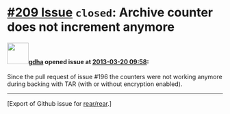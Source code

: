 [\#209 Issue](https://github.com/rear/rear/issues/209) `closed`: Archive counter does not increment anymore
===========================================================================================================

#### <img src="https://avatars.githubusercontent.com/u/888633?u=cdaeb31efcc0048d3619651aa18dd4b76e636b21&v=4" width="50">[gdha](https://github.com/gdha) opened issue at [2013-03-20 09:58](https://github.com/rear/rear/issues/209):

Since the pull request of issue \#196 the counters were not working
anymore during backing with TAR (with or without encryption enabled).

------------------------------------------------------------------------

\[Export of Github issue for
[rear/rear](https://github.com/rear/rear).\]
